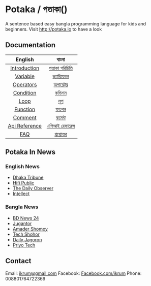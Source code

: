 # Potaka / পতাকা()
A sentence based easy bangla programming language for kids and beginners. Visit http://potaka.io to have a look

## Documentation

|    English    	|      বাংলা     	|
|:-------------:	|:--------------:	|
|  [Introduction](docs/introduction_en.md) 	|  [পতাকা পরিচিতি](docs/introduction.md) 	|
|    [Variable](docs/variable_en.md)   	|    [ভ্যারিয়েবল](docs/variable.md)   	|
|   [Operators](docs/operators_en.md)   	|     [অপারেটর](docs/operators.md)    	|
|   [Condition](docs/condition_en.md)   	|     [কন্ডিশন](docs/condition.md)     	|
|      [Loop](docs/loop_en.md)     	|       [লুপ](docs/loop.md)       	|
|    [Function](docs/function_en.md)   	|      [ফাংশন](docs/function.md)     	|
|    [Comment](docs/comment_en.md)    	|      [কমেন্ট](docs/comment.md)     	|
| [Api Reference](docs/api_reference_en.md) 	| [এপিআই রেফারেন্স](docs/api_reference.md) 	|
|      [FAQ](docs/faq_en.md)      	|    [প্রশ্নোত্তর](docs/faq.md)   	|

## Potaka In News
### English News
  * [Dhaka Tribune](http://www.dhakatribune.com/feature/tech/2016/08/20/bangla-programming-language-potaka-launched/)
  * [Hifi Public](http://hifipublic.com/2016/08/22/potaka-first-bangla-programming-language/)
  * [The Daily Observer](http://www.observerbd.com/details.php?id=30803)
  * [Intellect](http://www.intellect.com.bd/details/515/potaka-the-first-bangla-programming-language)

### Bangla News
  * [BD News 24](http://bangla.bdnews24.com/tech/article1203516.bdnews)
  * [Jugantor](http://www.jugantor.com/online/it-world/2016/08/22/22889/বাংলায়-প্রোগ্রামিং-ভাষা-‘পতাকা’)
  * [Amader Shomoy](http://www.dainikamadershomoy.com/todays-paper/features/technology-time/32993/প্রোগ্রামিং-লিখি-বাংলা-ভাষায়)
  * [Tech Shohor](http://techshohor.com/news/66417)
  * [Daily Jagoron](http://dailyjagoran.com/scitech/bangla-programming-language-launched/)
  * [Priyo Tech](http://tech.priyo.com/news/2016/8/21/32938-%E0%A6%AC%E0%A6%BE%E0%A6%82%E0%A6%B2%E0%A6%BE-%E0%A6%AD%E0%A6%BE%E0%A6%B7%E0%A6%BE%E0%A7%9F-%E0%A6%AA%E0%A7%8D%E0%A6%B0%E0%A7%8B%E0%A6%97%E0%A7%8D%E0%A6%B0%E0%A6%BE%E0%A6%AE%E0%A6%BF%E0%A6%82-%E0%A6%95%E0%A6%B0%E0%A6%BE-%E0%A6%AF%E0%A6%BE%E0%A6%AC%E0%A7%87-%E0%A6%AA%E0%A6%A4%E0%A6%BE%E0%A6%95%E0%A6%BE%E0%A7%9F)

## Contact
Email: [ikrum@gmail.com](#)
Facebook: [Facebook.com/ikrum](http://facebook.com/ikrum)
Phone: 008801764722369
